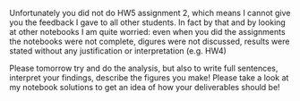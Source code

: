 Unfortunately you did not do HW5 assignment 2, which means I cannot give you the feedback I gave to all other students. In fact by that and by looking at other notebooks I am quite worried: even when you did the assignments the notebooks were not complete, digures were not discussed, results were stated without any justification or interpretation (e.g. HW4) 

Please tomorrow try and do the analysis, but also to write full sentences, interpret your findings, describe the figures you make! Please take a look at my notebook solutions to get an idea of how your deliverables should be!

